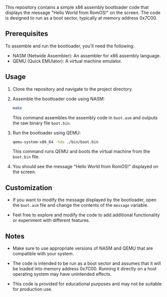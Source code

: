 
This repository contains a simple x86 assembly bootloader code that displays the message "Hello World from RomOS!" on the screen. The code is designed to run as a boot sector, typically at memory address 0x7C00.

## Prerequisites

To assemble and run the bootloader, you'll need the following:

- NASM (Netwide Assembler): An assembler for x86 assembly language.
- QEMU (Quick EMUlator): A virtual machine emulator.

## Usage

1. Clone the repository and navigate to the project directory.

2. Assemble the bootloader code using NASM:

   ```bash
   make
   ```

   This command assembles the assembly code in `boot.asm` and outputs the raw binary file `boot.bin`.

3. Run the bootloader using QEMU:

   ```bash
   qemu-system-x86_64 -hda ./bin/boot.bin
   ```

   This command runs QEMU and boots the virtual machine from the `boot.bin` file.

4. You should see the message "Hello World from RomOS!" displayed on the screen.

## Customization

- If you want to modify the message displayed by the bootloader, open the `boot.asm` file and change the contents of the `message` variable.

- Feel free to explore and modify the code to add additional functionality or experiment with different features.

## Notes

- Make sure to use appropriate versions of NASM and QEMU that are compatible with your system.

- The code is intended to be run as a boot sector and assumes that it will be loaded into memory address 0x7C00. Running it directly on a host operating system may have unintended effects.

- This code is provided for educational purposes and may not be suitable for production use.

```